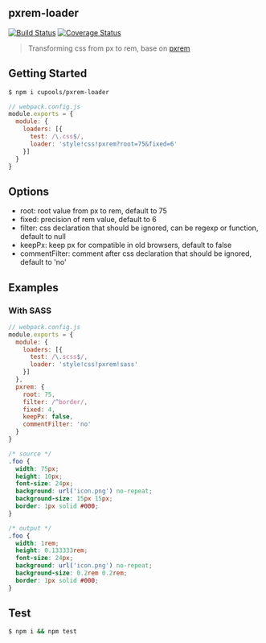 ## pxrem-loader
[![Build Status](https://travis-ci.org/cupools/pxrem-loader.svg?branch=master)](https://travis-ci.org/cupools/pxrem-loader)
[![Coverage Status](https://coveralls.io/repos/github/cupools/pxrem-loader/badge.svg?branch=master)](https://coveralls.io/github/cupools/pxrem-loader?branch=master)

> Transforming css from px to rem, base on [pxrem](https://github.com/cupools/pxrem)

## Getting Started

```bash
$ npm i cupools/pxrem-loader
```

```js
// webpack.config.js
module.exports = {
  module: {
    loaders: [{
      test: /\.css$/,
      loader: 'style!css!pxrem?root=75&fixed=6'
    }]
  }
}
```

## Options

- root: root value from px to rem, default to 75
- fixed: precision of rem value, default to 6
- filter: css declaration that should be ignored, can be regexp or function, default to null
- keepPx: keep px for compatible in old browsers, default to false
- commentFilter: comment after css declaration that should be ignored, default to 'no'


## Examples

### With SASS

```js
// webpack.config.js
module.exports = {
  module: {
    loaders: [{
      test: /\.scss$/,
      loader: 'style!css!pxrem!sass'
    }]
  },
  pxrem: {
    root: 75,
    filter: /^border/,
    fixed: 4,
    keepPx: false,
    commentFilter: 'no'
  }
}
```

```css
/* source */
.foo {
  width: 75px;
  height: 10px;
  font-size: 24px;
  background: url('icon.png') no-repeat;
  background-size: 15px 15px;
  border: 1px solid #000;
}

/* output */
.foo {
  width: 1rem;
  height: 0.133333rem;
  font-size: 24px;
  background: url('icon.png') no-repeat;
  background-size: 0.2rem 0.2rem;
  border: 1px solid #000;
}
```

## Test

```bash
$ npm i && npm test
```
